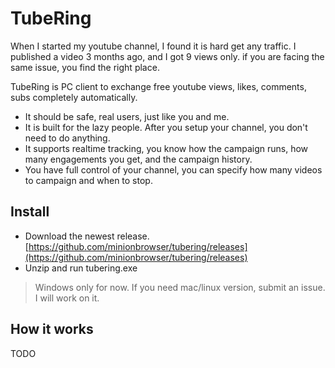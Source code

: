 # TubeRing

When I started my youtube channel, I found it is hard get any traffic. 
I published a video 3 months ago, and I got 9 views only.
if you are facing the same issue, you find the right place. 

TubeRing is PC client to exchange free youtube views, likes, comments, subs 
completely automatically.

- It should be safe, real users, just like you and me. 
- It is built for the lazy people. After you setup your channel, you don't need to do anything. 
- It supports realtime tracking, you know how the campaign runs, how many engagements you get, and the campaign history. 
- You have full control of your channel, you can specify how many videos to campaign and when to stop. 

## Install

- Download the newest release. [https://github.com/minionbrowser/tubering/releases](https://github.com/minionbrowser/tubering/releases)
- Unzip and run tubering.exe

> Windows only for now. If you need mac/linux version, submit an issue. I will work on it. 

## How it works

TODO






